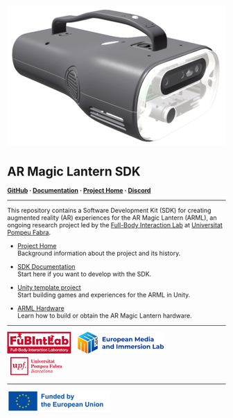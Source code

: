 ![](./arml-website/docs/images/arml-render-ob.png)

# AR Magic Lantern SDK
**[GitHub](https://github.com/fubilab/arml-sdk) ·
  [Documentation](https://fubilab.github.io/arml-sdk/) ·
  [Project Home](https://emil-xr.eu/lighthouse-projects/upf-ar-magic-lantern/) ·
  [Discord](https://discord.gg/zWZT3yKf4q)**
<hr size="1" />

This repository contains a Software Development Kit (SDK) for creating augmented reality (AR) experiences for the AR Magic Lantern (ARML), an ongoing research project led by the [Full-Body Interaction Lab](https://www.upf.edu/web/fubintlab) at [Universitat Pompeu Fabra](https://www.upf.edu/). 



- [Project Home](https://emil-xr.eu/lighthouse-projects/upf-ar-magic-lantern/)  
Background information about the project and its history.

- [SDK Documentation ](https://fubilab.github.io/arml-sdk/)  
Start here if you want to develop with the SDK.

- [Unity template project](./arml-unity/)  
Start building games and experiences for the ARML in Unity.

- [ARML Hardware](https://fubilab.github.io/arml-sdk/docs/hardware.html)  
Learn how to build or obtain the AR Magic Lantern hardware.


<hr size="1">
<a href="https://www.upf.edu/web/fubintlab">
<img src="./arml-website/docs/images/FubIntLab.jpg" height="50" margin="5"/></a>
&nbsp;&nbsp;
<a href="https://emil-xr.eu">
<img src="./arml-website/docs/images/emil-logo.png" height="50"/></a>
&nbsp;&nbsp;
<a href="https://upf.edu">
<img src="./arml-website/docs/images/UPF.png" height="50"/></a>
<hr size="1">
<img src="./arml-website/docs/images/funded-by-the-eu.png" height="50" />
